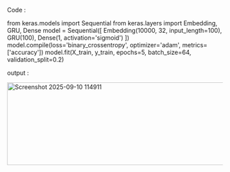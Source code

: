 Code :

from keras.models import Sequential 
from keras.layers import Embedding, GRU, Dense 
model = Sequential([ 
Embedding(10000, 32, input_length=100), 
GRU(100), 
Dense(1, activation='sigmoid') 
]) 
model.compile(loss='binary_crossentropy', optimizer='adam', metrics=['accuracy']) 
model.fit(X_train, y_train, epochs=5, batch_size=64, validation_split=0.2)

output :

<img width="959" height="193" alt="Screenshot 2025-09-10 114911" src="https://github.com/user-attachments/assets/a6dcd07b-dc26-4e7f-bdc3-d5c83bf223cf" />
